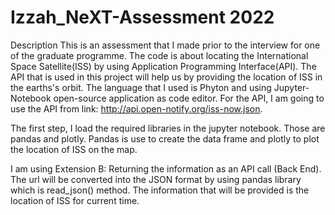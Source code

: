 # Izzah_NeXT-Assessment 2022

Description
This is an assessment that I made prior to the interview for one of the graduate programme.
The code is about locating the International Space Satellite(ISS) by using Application Programming Interface(API). The API that is used in this project will help us by providing the location of ISS in the earths's orbit. The language that I used is Phyton and using Jupyter-Notebook open-source application as code editor. For the API, I am going to use the API from link: http://api.open-notify.org/iss-now.json.

The first step, I load the required libraries in the jupyter notebook. Those are pandas and plotly. Pandas is use to create the data frame and plotly to plot the location of ISS on the map.

I am using Extension B: Returning the information as an API call (Back End). The url will be converted into the JSON format by using pandas library which is read_json() method. The information that will be provided is the location of ISS for current time.  


